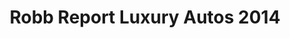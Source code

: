 ---
description: 世界名车2014。
layout: post
results:
- primaryGenreName: Lifestyle
  version: '1.0'
  artworkUrl100: http://a1739.phobos.apple.com/us/r30/Purple4/v4/80/ff/8c/80ff8c08-83a2-441a-af1f-a1c8203b9cd1/mzl.dcddeqdk.png
  trackViewUrl: https://itunes.apple.com/cn/app/robb-report-luxury-autos-2014/id900598101?mt=8&uo=4
  artworkUrl60: http://a150.phobos.apple.com/us/r30/Purple3/v4/0f/b1/e0/0fb1e074-b330-641f-7050-6877819ce62c/Icon-72.png
  minimumOsVersion: '6.0'
  sellerName: CurtoCoRobbMedia
  supportedDevices:
  - iPadMini4G
  - iPadMini
  - iPadFourthGen4G
  - iPadThirdGen4G
  - iPadFourthGen
  - iPadThirdGen
  - iPad23G
  - iPad2Wifi
  genres:
  - 生活
  trackName: Robb Report Luxury Autos 2014
  description: "Introducing Robb Report’s Luxury Autos app for the iPad. In
    this app the pages of Robb Report come to life in stunning clarity. More
    gorgeous photographs of the most coveted automobiles, action videos of
    the year’s most notable models, and an inside look at the amazing cars
    featured in Robb Report. Enjoy a recap of the 2014 Car of the Year competition
    as the leading contenders shift into high gear. View our editors’ top
    picks for Best of the Best sports cars, convertibles, coupes & GTs, sedans,
    SUVs, and specialty vehicles. \n\nRobb Report Luxury Autos app is a compilation
    of coverage celebrating the most worthy machines in the automotive landscape
    and is dedicated to enthusiasts who are passionate about cars."
  price: 0
  trackId: 900598101
  releaseDate: '2014-07-25T11:43:29Z'
  screenshotUrls: &a []
  artistViewUrl: https://itunes.apple.com/cn/artist/curtco-robb-media-llc/id407121107?uo=4
  primaryGenreId: 6012
  kind: software
  fileSizeBytes: '254685795'
  bundleId: com.robbreport.luxuryautos2014
  sellerUrl: http://robbreport.com
  trackContentRating: 9+
  artistName: CurtCo Robb Media, LLC
  trackCensoredName: Robb Report Luxury Autos 2014
  isGameCenterEnabled: false
  contentAdvisoryRating: 9+
  languageCodesISO2A:
  - EN
  features: *a
  wrapperType: software
  artworkUrl512: http://a1739.phobos.apple.com/us/r30/Purple4/v4/80/ff/8c/80ff8c08-83a2-441a-af1f-a1c8203b9cd1/mzl.dcddeqdk.png
  formattedPrice: 免费
  artistId: 407121107
  genreIds:
  - '6012'
  currency: CNY
  ipadScreenshotUrls:
  - http://a2.mzstatic.com/us/r30/Purple4/v4/fe/9a/b3/fe9ab31a-4c44-921a-a9d1-7c85ee02b302/screen480x480.jpeg
  - http://a4.mzstatic.com/us/r30/Purple4/v4/fb/6d/9f/fb6d9f09-d988-5617-b9a3-6d0947ffda2d/screen480x480.jpeg
  - http://a3.mzstatic.com/us/r30/Purple4/v4/b8/00/ef/b800ef7d-ed73-30d9-4a9e-56086436e211/screen480x480.jpeg
  - http://a3.mzstatic.com/us/r30/Purple4/v4/81/5a/ee/815aee9f-a6bb-0308-ff32-26acf4016d55/screen480x480.jpeg
  - http://a3.mzstatic.com/us/r30/Purple3/v4/4d/70/c7/4d70c753-2a52-472c-6454-9f583934907b/screen480x480.jpeg
category: 生活
tags: tag1
resultCount: 1
title: Robb Report Luxury Autos 2014

---
